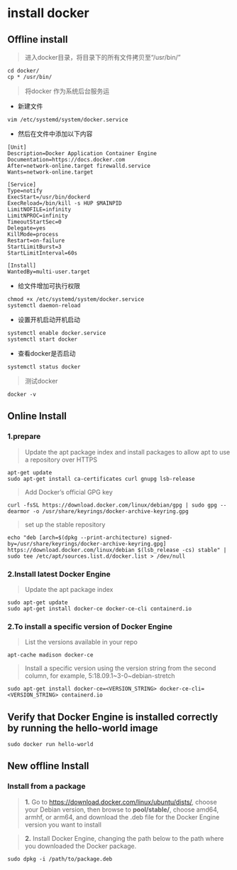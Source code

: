 # install docker 
## **Offline install**
> 进入docker目录，将目录下的所有文件拷贝至“/usr/bin/”
```
cd docker/
cp * /usr/bin/
```

> 将docker 作为系统后台服务运
- 新建文件
```
vim /etc/systemd/system/docker.service
```
- 然后在文件中添加以下内容
```
[Unit]
Description=Docker Application Container Engine
Documentation=https://docs.docker.com
After=network-online.target firewalld.service
Wants=network-online.target

[Service]
Type=notify
ExecStart=/usr/bin/dockerd
ExecReload=/bin/kill -s HUP $MAINPID
LimitNOFILE=infinity
LimitNPROC=infinity
TimeoutStartSec=0
Delegate=yes
KillMode=process
Restart=on-failure
StartLimitBurst=3
StartLimitInterval=60s

[Install]
WantedBy=multi-user.target
```

- 给文件增加可执行权限
```
chmod +x /etc/systemd/system/docker.service
systemctl daemon-reload 
```

- 设置开机启动开机启动
```
systemctl enable docker.service
systemctl start docker
```

- 查看docker是否启动
```
systemctl status docker
```


> 测试docker
```
docker -v
```
## **Online Install**
### **1.prepare**
> Update the apt package index and install packages to allow apt to use a repository over HTTPS
```
apt-get update
sudo apt-get install ca-certificates curl gnupg lsb-release
```

> Add Docker’s official GPG key
```
curl -fsSL https://download.docker.com/linux/debian/gpg | sudo gpg --dearmor -o /usr/share/keyrings/docker-archive-keyring.gpg
```


> set up the stable repository
```
echo "deb [arch=$(dpkg --print-architecture) signed-by=/usr/share/keyrings/docker-archive-keyring.gpg] https://download.docker.com/linux/debian $(lsb_release -cs) stable" | sudo tee /etc/apt/sources.list.d/docker.list > /dev/null
```
### **2.Install latest Docker Engine**
> Update the apt package index
```
sudo apt-get update
sudo apt-get install docker-ce docker-ce-cli containerd.io
```
### **2.To install a specific version of Docker Engine**
> List the versions available in your repo
```
apt-cache madison docker-ce
```
> Install a specific version using the version string from the second column, for example, 5:18.09.1~3-0~debian-stretch
```
sudo apt-get install docker-ce=<VERSION_STRING> docker-ce-cli=<VERSION_STRING> containerd.io
```

## **Verify that Docker Engine is installed correctly by running the hello-world image**
```
sudo docker run hello-world
```

## **New offline Install**
### **Install from a package**
> **1.** Go to https://download.docker.com/linux/ubuntu/dists/, choose your Debian version, then browse to **pool/stable/**, choose amd64, armhf, or arm64, and download the .deb file for the Docker Engine version you want to install

> **2.** Install Docker Engine, changing the path below to the path where you downloaded the Docker package.
```
sudo dpkg -i /path/to/package.deb
```
